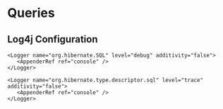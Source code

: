 # Queries

## Log4j Configuration

```markup
<Logger name="org.hibernate.SQL" level="debug" additivity="false">
   <AppenderRef ref="console" />
</Logger>

<Logger name="org.hibernate.type.descriptor.sql" level="trace" additivity="false">
   <AppenderRef ref="console" />
</Logger>
```

